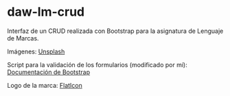 # daw-lm-crud

Interfaz de un CRUD realizada con Bootstrap para la asignatura de Lenguaje de Marcas.

Imágenes: [Unsplash](https://unsplash.com/https:/)

Script para la validación de los formularios (modificado por mí): [Documentación de Bootstrap](https://getbootstrap.com/docs/5.1/forms/validation/#custom-styles)

Logo de la marca: [FlatIcon](https://www.flaticon.com/https:/)
